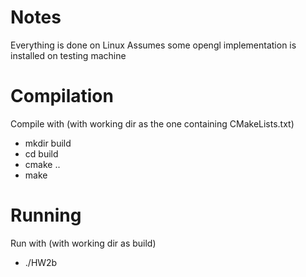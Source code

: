 # Notes
Everything is done on Linux
Assumes some opengl implementation is installed on testing machine

# Compilation
Compile with (with working dir as the one containing CMakeLists.txt)
  * mkdir build
  * cd build
  * cmake ..
  * make

# Running
Run with (with working dir as build)
  * ./HW2b
